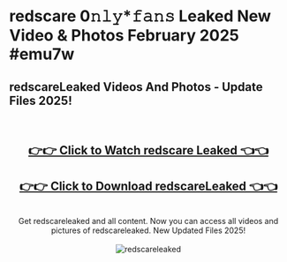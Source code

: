 # redscare 0𝚗𝚕𝚢*𝚏𝚊𝚗𝚜 Leaked New Video & Photos February 2025 #emu7w

<h2>redscareLeaked Videos And Photos - Update Files 2025!</h2>
<br>
<div align="center">
<h2><a href="https://mediaupload.pro?title=redscare&ref=11F" rel="nofollow">👉👉 Click to Watch redscare Leaked 👈👈</a></h2>
<h2><a href="https://mediaupload.pro?title=redscare&ref=11F" rel="nofollow">👉👉 Click to Download redscareLeaked 👈👈</a></h2>
<br>
Get redscareleaked and all content. Now you can access all videos and pictures of redscareleaked. New Updated Files 2025!
<br>
<br>
<a href="https://mediaupload.pro?title=redscare&ref=11F" rel="nofollow" data-target="animated-image.originalLink"><img src="https://i.ibb.co/Gkj2r4b/banner.png" alt="redscareleaked" style="max-width: 100%; display: inline-block;" data-target="animated-image.originalImage"></a>
</div>
<br>

